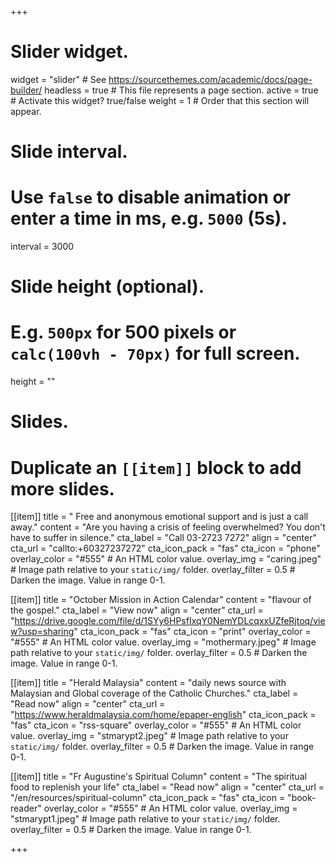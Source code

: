 +++
# Slider widget.
widget = "slider"  # See https://sourcethemes.com/academic/docs/page-builder/
headless = true  # This file represents a page section.
active = true  # Activate this widget? true/false
weight = 1  # Order that this section will appear.

# Slide interval.
# Use `false` to disable animation or enter a time in ms, e.g. `5000` (5s).
interval = 3000

# Slide height (optional).
# E.g. `500px` for 500 pixels or `calc(100vh - 70px)` for full screen.
height = ""

# Slides.
# Duplicate an `[[item]]` block to add more slides.
[[item]]
  title = " Free and anonymous emotional support and is just a call away."
  content = "Are you having a crisis of feeling overwhelmed? You don't have to suffer in silence."
  cta_label = "Call 03-2723 7272"
  align = "center"
  cta_url = "callto:+60327237272"
  cta_icon_pack = "fas"
  cta_icon = "phone"
  overlay_color = "#555"  # An HTML color value.
  overlay_img = "caring.jpeg"  # Image path relative to your `static/img/` folder.
  overlay_filter = 0.5  # Darken the image. Value in range 0-1.

[[item]]
  title = "October Mission in Action Calendar"
  content = "flavour of the gospel."
  cta_label = "View now"
  align = "center"
  cta_url = "https://drive.google.com/file/d/1SYy6HPsfIxqY0NemYDLcqxxUZfeRjtoq/view?usp=sharing"
  cta_icon_pack = "fas"
  cta_icon = "print"
  overlay_color = "#555"  # An HTML color value.
  overlay_img = "mothermary.jpeg"  # Image path relative to your `static/img/` folder.
  overlay_filter = 0.5  # Darken the image. Value in range 0-1.

[[item]]
  title = "Herald Malaysia"
  content = "daily news source with Malaysian and Global coverage of the Catholic Churches."
  cta_label = "Read now"
  align = "center"
  cta_url = "https://www.heraldmalaysia.com/home/epaper-english"
  cta_icon_pack = "fas"
  cta_icon = "rss-square"
  overlay_color = "#555"  # An HTML color value.
  overlay_img = "stmarypt2.jpeg"  # Image path relative to your `static/img/` folder.
  overlay_filter = 0.5  # Darken the image. Value in range 0-1.

[[item]]
  title = "Fr Augustine's Spiritual Column"
  content = "The spiritual food to replenish your life"
  cta_label = "Read now"
  align = "center"
  cta_url = "/en/resources/spiritual-column"
  cta_icon_pack = "fas"
  cta_icon = "book-reader"
  overlay_color = "#555"  # An HTML color value.
  overlay_img = "stmarypt1.jpeg"  # Image path relative to your `static/img/` folder.
  overlay_filter = 0.5  # Darken the image. Value in range 0-1.

+++
